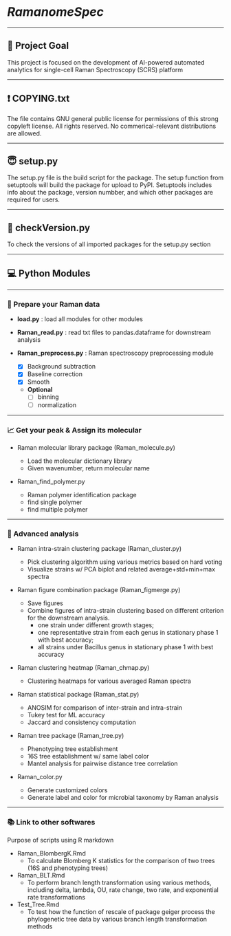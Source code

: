 # *RamanomeSpec*
----
## :eyes: Project Goal 
This project is focused on the development of AI-powered automated analytics for single-cell Raman Spectroscopy (SCRS) platform

----
## :exclamation: COPYING.txt
The file contains GNU general public license for  permissions of this strong copyleft license. All rights reserved. No commerical-relevant distributions are allowed.

----
## :innocent: setup.py
The setup.py file is the build script for the package. The setup function from setuptools will build the package for upload to PyPI. Setuptools includes info about the package, version numbber, and which other packages are required for users.

----
## :baby: checkVersion.py
To check the versions of all imported packages for the setup.py section

<!---
----
## DATA
- Processed : processed Raman datasets from raw datasets
    - RamanData_combined_TXT_ZIJIAN2
    - 
- molecule\_dict.json : current Raman polymer librai; dict key format : A ; B, where A is abbreviation, B is full name
- bacterial\_label.txt : bacteria label number ~ genus species
- average_accuracy.zijian.json : ML training accuracy of selected model
- 36-strain-changed2.nwk : 16S tree data for 36 strains
- TEMP : save temporary data

- OUTPUT : save important necessary datasets like the data in figures
    - row_colors.npy : numpy file for row_colors to visualize heatmap
    - genus_to_color.npy : numpy file for consistency of genus colors
    - HEATMAP : dir for heamap data
        - Multiple csv files with various filtration condition
    - Cluster : dir for cluster data
        - phase_taxonomy
            - data1 : PCA_cluster.csv
            - data2 : total_spec.csv
            - data3 : sep_spec.csv
            - verbose : verbose.txt
            - consistency of two methods : Consistency.txt
    - Merge2.npy : dictionary for script ClusterMerge2.py to customized figure merge; dict["phase_dict", "tax_dict"][phase/tax] = list of figure path
    - Dictionary : save the three key dictionary files for chmap, tree, clusters
        - chmap.npy : the original file for chmap
        - tree.npy : the original file for tree 
        - cluster.npy : the original file for clusters
    - Tree\_test : save the data of K-statiscs and p-values
        - Normed: the tree dataset is normalized
            - p_value.csv
            - K_value.csv
        - Unnormed : the tree dataset is not normalized
            - p_value.csv
            - k_value.csv
    - Stat : dir to save statistical results
        - Verbose_stat.csv
        - consistency describe: cons_des.csv
    - ANOSIM : dir to save ANOSIM input and output
        - df_nxd.npy : np_nxd+label
        - ANOSIM_verbose.txt : verbose for ANOSIM
    - EVR : dir to save the PCA EVR data
        - EVR.csv : plot the curve
    
----
## FIGURE
This section is to save figures. Figures are listed below.
- genus\_color.png : the genus color code for tree
- HEATMAP : dir to save clustering heatmaps 
- Cluster : dir to save Sep and Com
    - Sep : store sepearated figures 
        - phase_taxonomy
            - fig1 : PCA_cluster.png
            - fig2 : total_spec.png
            - fig3 : sep_spec.png
    - Com : store combined figures
        - phase_taxonomy
            - combined.png
    - Com2 : store combined figures2 (2 columns)
        - growth_stage dir
            - Exp.png, S1.png, S2.png, S3.png
        - Genus dir
            - Taxonomy,png
                       
- Tree : dir to save 16S & HC phenotyping tree
- Tree\_test : dir to save the test results
    - Branch length transform method names for dir
    - Statistics barplot for OU and trend : TreePair.png
- Stat : dir to save statistical results
        - Verbose_stat.png
- consistency.png: consistency of two clustering methods
----
## EXAMPLE
This section is to show some examples for the project results
- pipeline.py : standard pipeline for all the figures except for ML training
- ML\_model.py : to visualize the training accuracy results
- Tree.py : to establish and visualize a tree either for phenotyping unrooted data or 16S rooted data
- Cluster.py : to generate the clustering figure and data
- ClusterMerge.py : to merge figures of seperate cluster figure
- ClusterMerge2.py : to merge figures based on different conditions like Growth Stage or Genus type. It takes argv (1 - process and save figure path list; )
- TreePair.py : to visualize the results of R code for 16S-SCRS tree comparison
- Statistics.py : to perform some customized statistics
    - Verbose for the PCA-Kmeans Clustering results
    - Verbose for ANOSIM 
- consistency.py : to compute the consistency of two algorithms
- PCA_EVR.py : to compute the PCA components impacts on consistency or Jaccard
- pipeline.sh : bash script to perform my codes
)
--->

----
## :computer: Python Modules

----
### :beginner: Prepare your Raman data
- **load.py** : load all modules for other modules

- **Raman_read.py** : read txt files to pandas.dataframe for downstream analysis

- **Raman_preprocess.py** : Raman spectroscopy preprocessing module
    - [x] Background subtraction
    - [x] Baseline correction
    - [x] Smooth
    - **Optional**
        - [ ] binning
        - [ ] normalization

----
### :chart_with_upwards_trend: Get your peak & Assign its molecular
- Raman molecular library package (Raman\_molecule.py)
    - Load the molecular dictionary library
    - Given wavenumber, return molecular name

- Raman_find_polymer.py
    - Raman polymer identification package 
    - find single polymer
    - find multiple polymer

----
### :art: Advanced analysis

- Raman intra-strain clustering package (Raman\_cluster.py)
    - Pick clustering algorithm using various metrics based on hard voting
    - Visualize strains w/ PCA biplot and related average+std+min+max spectra

- Raman figure combination package (Raman\_figmerge.py)
    - Save figures
    - Combine figures of intra-strain clustering based on different criterion for the downstream analysis.
        - one strain under different growth stages; 
        - one representative strain from each genus in stationary phase 1 with best accuracy; 
        - all strains under Bacillus genus in stationary phase 1 with best accuracy

- Raman clustering heatmap (Raman\_chmap.py)
    - Clustering heatmaps for various averaged Raman spectra

- Raman statistical package (Raman\_stat.py)
    - ANOSIM for comparison of inter-strain and intra-strain
    - Tukey test for ML accuracy
    - Jaccard and consistency computation

- Raman tree package (Raman\_tree.py)
    - Phenotyping tree establishment
    - 16S tree establishment w/ same label color
    - Mantel analysis for pairwise distance tree correlation

- Raman_color.py
    - Generate customized colors
    - Generate label and color for microbial taxonomy by Raman analysis

----
### :books: Link to other softwares
Purpose of scripts using R markdown
- Raman\_BlombergK.Rmd 
    - To calculate Blomberg K statistics for the comparison of two trees (16S and phenotyping trees)
- Raman\_BLT.Rmd
    - To perform branch length transformation using various methods, including delta, lambda, OU, rate change, two rate, and exponential rate transformations
- Test\_Tree.Rmd
    - To test how the function of rescale of package geiger process the phylogenetic tree data by various branch length transformation methods

